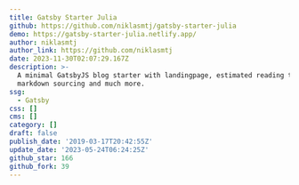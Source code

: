 ```yaml
---
title: Gatsby Starter Julia
github: https://github.com/niklasmtj/gatsby-starter-julia
demo: https://gatsby-starter-julia.netlify.app/
author: niklasmtj
author_link: https://github.com/niklasmtj
date: 2023-11-30T02:07:29.167Z
description: >-
  A minimal GatsbyJS blog starter with landingpage, estimated reading time,
  markdown sourcing and much more.
ssg:
  - Gatsby
css: []
cms: []
category: []
draft: false
publish_date: '2019-03-17T20:42:55Z'
update_date: '2023-05-24T06:24:25Z'
github_star: 166
github_fork: 39
---
```

